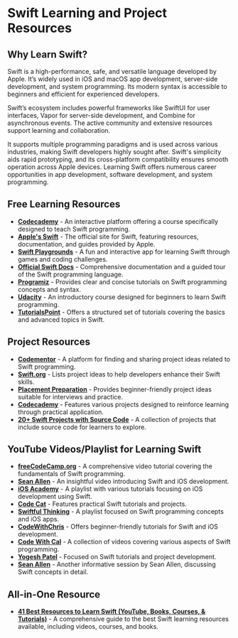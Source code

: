 # Swift Learning and Project Resources

## Why Learn Swift?
Swift is a high-performance, safe, and versatile language developed by Apple. It’s widely used in iOS and macOS app development, server-side development, and system programming. Its modern syntax is accessible to beginners and efficient for experienced developers.

Swift’s ecosystem includes powerful frameworks like SwiftUI for user interfaces, Vapor for server-side development, and Combine for asynchronous events. The active community and extensive resources support learning and collaboration.

It supports multiple programming paradigms and is used across various industries, making Swift developers highly sought after. Swift's simplicity aids rapid prototyping, and its cross-platform compatibility ensures smooth operation across Apple devices. Learning Swift offers numerous career opportunities in app development, software development, and system programming.

## Free Learning Resources
- **[Codecademy](https://www.codecademy.com/learn/learn-swift)** - An interactive platform offering a course specifically designed to teach Swift programming.
- **[Apple's Swift](https://developer.apple.com/swift/)** - The official site for Swift, featuring resources, documentation, and guides provided by Apple.
- **[Swift Playgrounds](https://developer.apple.com/swift-playgrounds/)** - A fun and interactive app for learning Swift through games and coding challenges.
- **[Official Swift Docs](https://docs.swift.org/swift-book/documentation/the-swift-programming-language/guidedtour/)** - Comprehensive documentation and a guided tour of the Swift programming language.
- **[Programiz](https://www.programiz.com/swift-programming)** - Provides clear and concise tutorials on Swift programming concepts and syntax.
- **[Udacity](https://www.udacity.com/course/swift-for-beginners--ud1022)** - An introductory course designed for beginners to learn Swift programming.
- **[TutorialsPoint](https://www.tutorialspoint.com/swift/index.htm)** - Offers a structured set of tutorials covering the basics and advanced topics in Swift.

## Project Resources
- **[Codementor](https://www.codementor.io/projects/swift)** - A platform for finding and sharing project ideas related to Swift programming.
- **[Swift.org](https://www.swift.org/project-ideas/)** - Lists project ideas to help developers enhance their Swift skills.
- **[Placement Preparation](https://www.placementpreparation.io/blog/swift-project-ideas-for-beginners/)** - Provides beginner-friendly project ideas suitable for interviews and practice.
- **[Codecademy](https://www.codecademy.com/projects/language/swift)** - Features various projects designed to reinforce learning through practical application.
- **[20+ Swift Projects with Source Code](https://www.kashipara.com/project/category/latest_swift-project-source-code_7)** - A collection of projects that include source code for learners to explore.

## YouTube Videos/Playlist for Learning Swift
- **[freeCodeCamp.org](https://youtu.be/8Xg7E9shq0U?si=c-PuncuxxSRG5ZZe)** - A comprehensive video tutorial covering the fundamentals of Swift programming.
- **[Sean Allen](https://youtu.be/CwA1VWP0Ldw?si=vgDBR6qvcqKvt5CG)** - An insightful video introducing Swift and iOS development.
- **[iOS Academy](https://youtube.com/playlist?list=PL5PR3UyfTWvfacnfUsvNcxIiKIgidNRoW&si=8RKXsWwmD1j4CE6-)** - A playlist with various tutorials focusing on iOS development using Swift.
- **[Code Cat](https://youtube.com/playlist?list=PLb5R4QC2DtFv3MvfG42Cd5La34Hwj4pY6&si=tV7XPXFUbvP4a4j6)** - Features practical Swift tutorials and projects.
- **[Swiftful Thinking](https://youtube.com/playlist?list=PLwvDm4VfkdpiLvzZFJI6rVIBtdolrJBVB&si=GgMHNiGmElkgQWTO)** - A playlist focused on Swift programming concepts and iOS apps.
- **[CodeWithChris](https://youtube.com/playlist?list=PLMRqhzcHGw1ZqzYnpIuQAn2rcjhOtbqGX&si=MsDEKEiHQjmlHSNb)** - Offers beginner-friendly tutorials for Swift and iOS development.
- **[Code With Cal](https://youtube.com/playlist?list=PLnQbggnVfvo2wIr4kV1h6208xk1pPf2F0&si=66GFYg-Lzp9D7SE7)** - A collection of videos covering various aspects of Swift programming.
- **[Yogesh Patel](https://youtube.com/playlist?list=PLWZIhpNhtvfqBd00bF3ouroGHMPe-iroO&si=pXbQVJp6QHyZ148Q)** - Focused on Swift tutorials and project development.
- **[Sean Allen](https://youtu.be/b1oC7sLIgpI?si=S607C-n4RMwFFyI8)** - Another informative session by Sean Allen, discussing Swift concepts in detail.

## All-in-One Resource
- **[41 Best Resources to Learn Swift (YouTube, Books, Courses, & Tutorials)](https://www.mltut.com/best-resources-to-learn-swift/)** - A comprehensive guide to the best Swift learning resources available, including videos, courses, and books.
